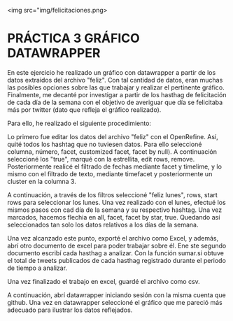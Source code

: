 <img src="img/felicitaciones.png>

# PRÁCTICA 3 GRÁFICO DATAWRAPPER #

En este ejercicio he realizado un gráfico con datawrapper a partir de los datos extraídos del archivo "feliz". Con tal cantidad de datos, eran muchas las posibles opciones sobre las que trabajar y realizar el pertinente gráfico. Finalmente, me decanté por investigar a partir de los hasthag de felicitación de cada día de la semana con el objetivo de averiguar que día se felicitaba más por twitter (dato que refleja el gráfico realizado).

Para ello, he realizado el siguiente procedimiento:

Lo primero fue editar los datos del archivo "feliz" con el OpenRefine. Así, quité todos los hashtag que no tuviesen datos. Para ello seleccioné columna, número, facet, customized facet, facet by  null). A continuación seleccioné los "true", marqué con la estrellita, edit rows, remove. 
Posteriormente realicé el filtrado de fechas mediante facet y timelime, y lo mismo con el filtrado de texto, mediante timefacet y posteriormente un cluster en la columna 3.

A continuación, a través de los filtros seleccioné "feliz lunes", rows, start rows para seleccionar los lunes. Una vez realizado con el lunes, efectué los mismos pasos con cad día de la semana y su respectivo hashtag. Una vez marcados, hacemos flechia en all, facet, facet by star, true. Quedando así seleccionados tan solo los datos relativos a los días de la semana.

Una vez alcanzado este punto, exporté el archivo como Excel, y además, abrí otro documento de excel para poder trabajar sobre él. Ene ste segundo documento escribí cada hasthag a analizar. Con la función sumar.si obtuve el total de tweets publicados de cada hasthag registrado durante el periodo de tiempo a analizar.

Una vez finalizado el trabajo en excel, guardé el archivo como csv.

A continuación, abrí datawrapper iniciando sesión con la misma cuenta que github.
Una vez en datawrapper seleccioné el gráfico que me pareció más adecuado para ilustrar los datos reflejados.



